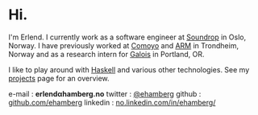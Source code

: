 # Hi.

I'm Erlend. I currently work as a software engineer at
[Soundrop](http://www.soundrop.fm) in Oslo, Norway. I have previously worked at
[Comoyo](http://www.comoyo.com) and [ARM](http://www.arm.com) in Trondheim,
Norway and as a research intern for [Galois](http://www.galois.com) in
Portland, OR.

I like to play around with [Haskell](http://www.haskell.org) and various other
technologies. See my [projects](/projects.html) page for an overview.

e-mail
:   **erlendαhamberg.no**
twitter
:   [\@ehamberg](http://twitter.com/ehamberg)
github
:   [github.com/ehamberg](http://github.com/ehamberg)
linkedin
:   [no.linkedin.com/in/ehamberg/](http://no.linkedin.com/in/ehamberg/)
